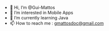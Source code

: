 - 👋 Hi, I’m @Gui-Mattos
- 👀 I’m interested in Mobile Apps
- 🌱 I’m currently learning Java
- 📫 How to reach me : gmattosdoc@gmail.com
